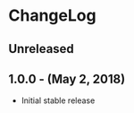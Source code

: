 ChangeLog
=========

Unreleased
----------

1.0.0 - (May 2, 2018)
------------------
* Initial stable release
